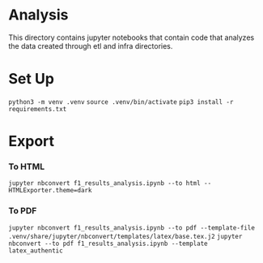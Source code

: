 # Analysis
This directory contains jupyter notebooks that contain code
that analyzes the data created through etl and infra directories.

# Set Up
```python3 -m venv .venv```
```source .venv/bin/activate```
```pip3 install -r requirements.txt```

# Export
### To HTML
```jupyter nbconvert f1_results_analysis.ipynb --to html --HTMLExporter.theme=dark```

### To PDF
```jupyter nbconvert f1_results_analysis.ipynb --to pdf --template-file .venv/share/jupyter/nbconvert/templates/latex/base.tex.j2```
```jupyter nbconvert --to pdf f1_results_analysis.ipynb --template latex_authentic```